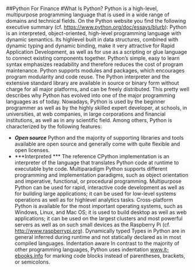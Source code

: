 ##Python For Finance
#What Is Python?
Python is a high-level, multipurpose programming language that is used in a wide range of
domains and technical fields. On the Python website you find the following executive
summary (cf. https://www.python.org/doc/essays/blurb):
Python is an interpreted, object-oriented, high-level programming language with dynamic semantics. Its highlevel
built in data structures, combined with dynamic typing and dynamic binding, make it very attractive for
Rapid Application Development, as well as for use as a scripting or glue language to connect existing components
together. Python’s simple, easy to learn syntax emphasizes readability and therefore reduces the cost of program
maintenance. Python supports modules and packages, which encourages program modularity and code reuse. The
Python interpreter and the extensive standard library are available in source or binary form without charge for all
major platforms, and can be freely distributed.
This pretty well describes why Python has evolved into one of the major programming
languages as of today. Nowadays, Python is used by the beginner programmer as well as
by the highly skilled expert developer, at schools, in universities, at web companies, in
large corporations and financial institutions, as well as in any scientific field.
Among others, Python is characterized by the following features:

- ***Open source*** Python and the majority of supporting libraries and tools available are open source
and generally come with quite flexible and open licenses.
- ***Interpreted ***
The reference CPython implementation is an interpreter of the language that
translates Python code at runtime to executable byte code.
Multiparadigm
Python supports different programming and implementation paradigms, such as
object orientation and imperative, functional, or procedural programming.
Multipurpose
Python can be used for rapid, interactive code development as well as for building
large applications; it can be used for low-level systems operations as well as for highlevel
analytics tasks.
Cross-platform
Python is available for the most important operating systems, such as Windows,
Linux, and Mac OS; it is used to build desktop as well as web applications; it can be
used on the largest clusters and most powerful servers as well as on such small
devices as the Raspberry Pi (cf. http://www.raspberrypi.org).
Dynamically typed
Types in Python are in general inferred during runtime and not statically declared as
in most compiled languages.
Indentation aware
In contrast to the majority of other programming languages, Python uses indentation
www.it-ebooks.info
for marking code blocks instead of parentheses, brackets, or semicolons.
